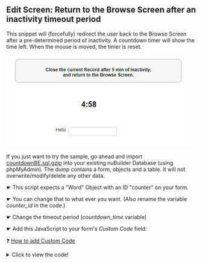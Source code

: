 ## Edit Screen: Return to the Browse Screen after an inactivity timeout period

This snippet will (forcefully) redirect the user back to the Browse Screen after a pre-determined period of inactivity. A countdown timer will show the time left.
When the mouse is moved, the timer is reset.

<p align="left">
  <img src="screenshots/countdown.gif">
</p>


If you just want to try the sample, go ahead and import [countdownBE.sql.gzip](/codelib/countdown.sql.gzip) into your existing nuBuilder Database (using phpMyAdmin).
The dump contains a form, objects and a table. It will not overwrite/modify/delete any other data.


☛ This script expects a "Word" Object with an ID "counter" on your form.

☛ You can change that to what ever you want. (Also rename the variable *counter_id* in the code.)

☛ Change the timeout period (*countdown_time* variable)

☛ Add this JavaScript to your form's *Custom Code* field:

 ❓ [How to add Custom Code](/codelib/common/form_add_custom_code_javascript.gif)


<details>
 <summary>Click to view the code!</summary>
  
```javascript
// This script expects a "Word" Object with an ID "counterObjId" on your form.
// You can change that to what ever you want. (Also change the variable counterObjId in the code)

// *** Settings ****

var trackMousemove = true;
var trackKeypress = true;
var counterObjId = "counter";
var countdown_time = 1; // number of minutes


var form_id;
var timer;
var counter;

function countdown(minutes) {

    var sec = 60;
    var mins = minutes;

    function displayCounter(min, sec) {
        counter.html(min.toString() + ":" + nuPad2(sec));
    }

    function tick() {

        checkStopTimer();

        var min = mins - 1;
        sec--;

        displayCounter(min, sec);
        checkTimeOutEnd(sec, mins);

        if (sec > 0) {
            if (timer === 0) return;
            timer = setTimeout(tick, 1000);
        } else {
            if (mins > 1) countdown(mins - 1);
        }

    }
    tick();
}

function onActivity() {
    stopTimer();
    startTimer();
}

function startActivityTracker() {
    $(document).ready(function () {
        if (trackMousemove)  $(document).mousemove(onActivity);
        if (trackKeypress)  $(document).keypress(onActivity);
    });
}

function stopActivityTracker() {
    if (trackMousemove)  $(document).off('mousemove');
    if (trackKeypress)  $(document).off('keypress');    
}

function startTimer() {
    timer = -1;
    countdown(countdown_time);
}

function stopTimer() {
    clearTimeout(timer);
    timer = 0;
}

function gotoPrevBreadcrumb() {
    if (parent.$('#nuModal').length > 0) {
        nuClosePopup();
        return;
    }

    var l = window.nuFORM.breadcrumbs.length;
    if (l > 1) {
        nuGetBreadcrumb(l - 2);
    }
}

function checkTimeOutEnd(sec, min) {
    if (sec === 0 && min === 1) {
        stopTimer();
        stopActivityTracker();
        nuHasNotBeenEdited();
        gotoPrevBreadcrumb();
    }
}

function checkStopTimer() {
    if (nuCurrentProperties().form_id != form_id || nuFormType() != 'edit') {
        stopTimer();
        stopActivityTracker();
    }
}

if (nuFormType() == 'edit') {
    form_id = nuCurrentProperties().form_id;
    
    var counter = $('#' + counterObjId);
    counter.css('font-size', '20px');

    startActivityTracker();
    startTimer();
}```

</details>
